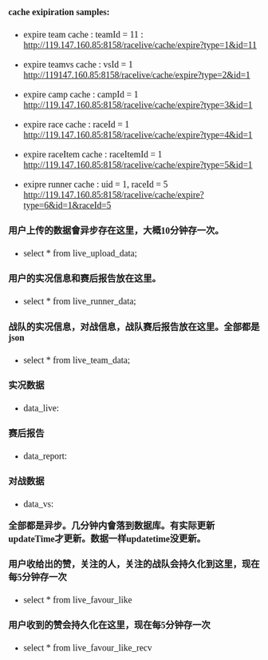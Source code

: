 <font size=4 face='楷体'>  

#### cache exipiration samples: 

- expire team cache : teamId = 11 :  
http://119.147.160.85:8158/racelive/cache/expire?type=1&id=11

- expire teamvs cache : vsId = 1  
http://119147.160.85:8158/racelive/cache/expire?type=2&id=1

- expire camp cache : campId = 1  
http://119.147.160.85:8158/racelive/cache/expire?type=3&id=1

- expire race cache : raceId = 1  
http://119.147.160.85:8158/racelive/cache/expire?type=4&id=1

- expire raceItem cache : raceItemId = 1  
http://119.147.160.85:8158/racelive/cache/expire?type=5&id=1

- exipre runner cache : uid = 1, raceId = 5  
http://119.147.160.85:8158/racelive/cache/expire?type=6&id=1&raceId=5

#### 用户上传的数据會异步存在这里，大概10分钟存一次。

- select * from live\_upload_data;

#### 用户的实况信息和赛后报告放在这里。

- select * from live\_runner_data;

#### 战队的实况信息，对战信息，战队赛后报告放在这里。全部都是json

- select * from live\_team_data;

#### 实况数据

- data\_live: 

#### 赛后报告

- data\_report:

#### 对战数据

- data_vs:

**全部都是异步。几分钟内會落到数据库。有实际更新updateTime才更新。数据一样updatetime没更新。**


#### 用户收给出的赞，关注的人，关注的战队会持久化到这里，现在每5分钟存一次
- select * from live\_favour_like

#### 用户收到的赞会持久化在这里，现在每5分钟存一次
- select * from live\_favour\_like_recv